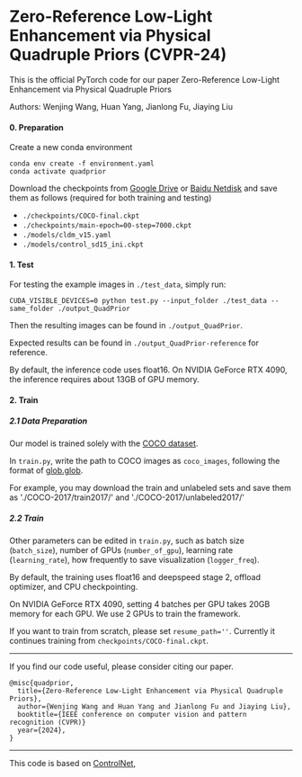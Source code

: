 # Zero-Reference Low-Light Enhancement via Physical Quadruple Priors (CVPR-24)

This is the official PyTorch code for our paper Zero-Reference Low-Light Enhancement via Physical Quadruple Priors

Authors: Wenjing Wang, Huan Yang, Jianlong Fu, Jiaying Liu

#### 0. Preparation

Create a new conda environment
```
conda env create -f environment.yaml
conda activate quadprior
```

Download the checkpoints from [Google Drive]() or [Baidu Netdisk](https://pan.baidu.com/s/10sKrFyCHBQCVk76Y33wJlw?pwd=j9kv) and save them as follows (required for both training and testing)

- `./checkpoints/COCO-final.ckpt`
- `./checkpoints/main-epoch=00-step=7000.ckpt`
- `./models/cldm_v15.yaml`
- `./models/control_sd15_ini.ckpt`

#### 1. Test

For testing the example images in `./test_data`, simply run:

```
CUDA_VISIBLE_DEVICES=0 python test.py --input_folder ./test_data --same_folder ./output_QuadPrior
```

Then the resulting images can be found in `./output_QuadPrior`.

Expected results can be found in `./output_QuadPrior-reference` for reference.

By default, the inference code uses float16. On NVIDIA GeForce RTX 4090, the inference requires about 13GB of GPU memory.

#### 2. Train

##### 2.1 Data Preparation
Our model is trained solely with the [COCO dataset](https://cocodataset.org/).

In `train.py`, write the path to COCO images as `coco_images`, following the format of [glob.glob](https://docs.python.org/3/library/glob.html).

For example, you may download the train and unlabeled sets and save them as './COCO-2017/train2017/' and './COCO-2017/unlabeled2017/'

##### 2.2 Train
Other parameters can be edited in `train.py`, such as batch size (`batch_size`), number of GPUs (`number_of_gpu`), learning rate (`learning_rate`), how frequently to save visualization (`logger_freq`).

By default, the training uses float16 and deepspeed stage 2, offload optimizer, and CPU checkpointing.

On NVIDIA GeForce RTX 4090, setting 4 batches per GPU takes 20GB memory for each GPU. We use 2 GPUs to train the framework.

If you want to train from scratch, please set `resume_path=''`. Currently it continues training from `checkpoints/COCO-final.ckpt`.

-------

If you find our code useful, please consider citing our paper.

```
@misc{quadprior,
  title={Zero-Reference Low-Light Enhancement via Physical Quadruple Priors}, 
  author={Wenjing Wang and Huan Yang and Jianlong Fu and Jiaying Liu},
  booktitle={IEEE conference on computer vision and pattern recognition (CVPR)}
  year={2024},
}
```

-------

This code is based on [ControlNet](https://github.com/lllyasviel/ControlNet), 

